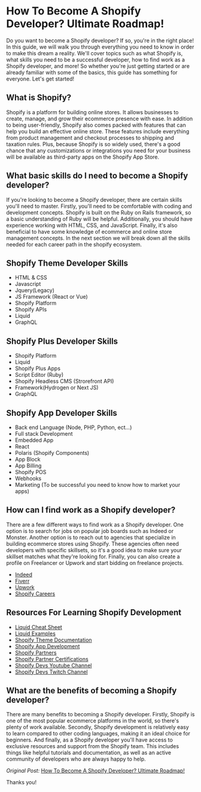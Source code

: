 # How To Become A Shopify Developer? Ultimate Roadmap!

Do you want to become a Shopify developer? If so, you're in the right place! In this guide, we will walk you through everything you need to know in order to make this dream a reality. 
We'll cover topics such as what Shopify is, what skills you need to be a successful developer, how to find work as a Shopify developer, and more! 
So whether you're just getting started or are already familiar with some of the basics, this guide has something for everyone. Let's get started!

## What is Shopify?
Shopify is a platform for building online stores. It allows businesses to create, manage, and grow their ecommerce presence with ease. In addition to being user-friendly, 
Shopify also comes packed with features that can help you build an effective online store. 
These features include everything from product management and checkout processes to shipping and taxation rules. 
Plus, because Shopify is so widely used, there's a good chance that any customizations or integrations you need for your business will be available as third-party apps on the Shopify App Store.

## What basic skills do I need to become a Shopify developer?
If you're looking to become a Shopify developer, there are certain skills you'll need to master. Firstly, you'll need to be comfortable with coding and development concepts. 
Shopify is built on the Ruby on Rails framework, so a basic understanding of Ruby will be helpful. Additionally, you should have experience working with HTML, CSS, and JavaScript. 
Finally, it's also beneficial to have some knowledge of ecommerce and online store management concepts. 
In the next section we will break down all the skills needed for each career path in the shopify ecosystem.

## Shopify Theme Developer Skills
- HTML & CSS
- Javascript
- Jquery(Legacy)
- JS Framework (React or Vue)
- Shopify Platform
- Shopify APIs
- Liquid
- GraphQL

## Shopify Plus Developer Skills
- Shopify Platform
- Liquid
- Shopify Plus Apps
- Script Editor (Ruby)
- Shopify Headless CMS (Strorefront API)
- Framework(Hydrogen or Next JS)
- GraphQL

## Shopify App Developer Skills
- Back end Language (Node, PHP, Python, ect...)
- Full stack Development
- Embedded App
- React
- Polaris (Shopify Components)
- App Block
- App Billing
- Shopify POS
- Webhooks
- Marketing (To be successful you need to know how to market your apps)

## How can I find work as a Shopify developer?
There are a few different ways to find work as a Shopify developer. One option is to search for jobs on popular job boards such as Indeed or Monster. 
Another option is to reach out to agencies that specialize in building ecommerce stores using Shopify. 
These agencies often need developers with specific skillsets, so it's a good idea to make sure your skillset matches what they're looking for. 
Finally, you can also create a profile on Freelancer or Upwork and start bidding on freelance projects.

- [Indeed](https://www.indeed.com/jobs?q=title%3A+shopify+developer&l=&vjk=1766b8dbe5bed3b4)
- [Fiverr](https://www.fiverr.com/search/gigs?query=shopify&source=top-bar&search_in=everywhere&search-autocomplete-original-term=shopify)
- [Upwork](https://www.upwork.com/ab/jobs/search/?q=shopify&sort=recency&user_location_match=1)
- [Shopify Careers](https://www.shopify.com/careers/search?teams%5B%5D=engineering&keywords=&sort=team_asc)

## Resources For Learning Shopify Development

- [Liquid Cheat Sheet](https://www.shopify.co.uk/partners/shopify-cheat-sheet)
- [Liquid Examples](https://shopify.github.io/liquid-code-examples/)
- [Shopify Theme Documentation](https://shopify.dev/themes)
- [Shopify App Development](https://github.com/thomasnguyen244/shopify-dev-tutorials-and-news)
- [Shopify Partners](https://www.shopify.com/partners)
- [Shopify Partner Certifications](https://partner-training.shopify.com/catalog)
- [Shopify Devs Youtube Channel](https://www.youtube.com/channel/UCcYsEEKJtpxoO9T-keJZrEw)
- [Shopify Devs Twitch Channel](https://www.twitch.tv/shopifydevs)

## What are the benefits of becoming a Shopify developer?
There are many benefits to becoming a Shopify developer. Firstly, Shopify is one of the most popular ecommerce platforms in the world, so there's plenty of work available. 
Secondly, Shopify development is relatively easy to learn compared to other coding languages, making it an ideal choice for beginners. 
And finally, as a Shopify developer you'll have access to exclusive resources and support from the Shopify team. 
This includes things like helpful tutorials and documentation, as well as an active community of developers who are always happy to help.


*Original Post:* [How To Become A Shopify Developer? Ultimate Roadmap!](https://hashnode.com/post/how-to-become-a-shopify-developer-ultimate-roadmap-ckz1nx80x00opifs187ec5nl2)

Thanks you!
